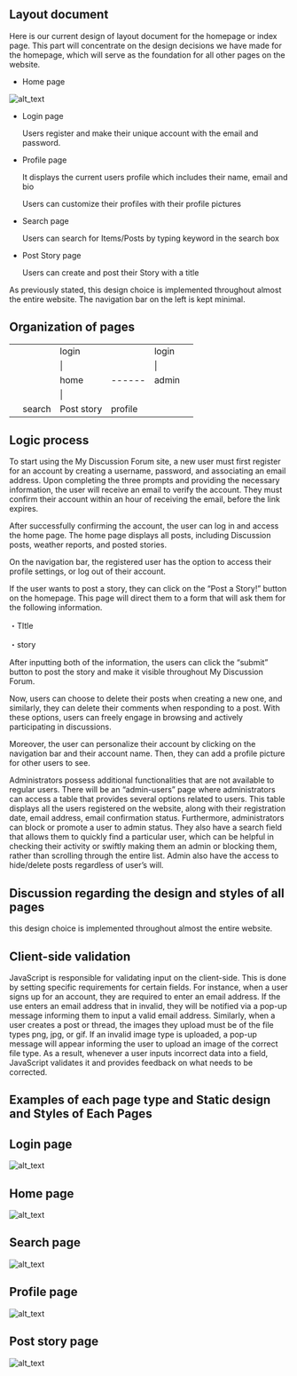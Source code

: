 



## Layout document

Here is our current design of layout document for the homepage or index page. This part will concentrate on the design decisions we have made for the homepage, which will serve as the foundation for all other pages on the website. 



* Home page

<p id="gdcalert1" ><span style="color: red; font-weight: bold"</span></p>


![alt_text](images/image1.png "image_tooltip")


* Login page

    Users register and make their unique account with the email and password.

* Profile page

    It displays the current users profile which includes their name, email and bio
    
    Users can customize their profiles with their profile pictures

* Search page

    Users can search for Items/Posts by typing keyword in the search box

* Post Story page

    Users can create and post their Story with a title



As previously stated, this design choice is implemented throughout almost the entire website. The navigation bar on the left is kept minimal.


## Organization of pages

<table>
  <tr>
   <td>
   </td>
   <td>
   </td>
   <td>login
   </td>
   <td>
   </td>
   <td>login
   </td>
   <td>
   </td>
  </tr>
  <tr>
   <td>
   </td>
   <td>
   </td>
   <td>         |
   </td>
   <td>
   </td>
   <td>         |
   </td>
   <td>
   </td>
  </tr>
  <tr>
   <td>
   </td>
   <td>
   </td>
   <td>home
   </td>
   <td> ------
   </td>
   <td>admin
   </td>
   <td>
   </td>
  </tr>
  <tr>
   <td>
   </td>
   <td>
   </td>
   <td>       |
   </td>
   <td>
   </td>
   <td>
   </td>
   <td>
   </td>
  </tr>
  <tr>
   <td>
   </td>
   <td>search
   </td>
   <td>Post story
   </td>
   <td>profile
   </td>
   <td>
   </td>
   <td>
   </td>
  </tr>
</table>

## Logic process

To start using the My Discussion Forum site, a new user must first register for an account by creating a username, password, and associating an email address. Upon completing the three prompts and providing the necessary information, the user will receive an email to verify the account. They must confirm their account within an hour of receiving the email, before the link expires.

After successfully confirming the account, the user can log in and access the home page. The home page displays all posts, including Discussion posts, weather reports, and posted stories. 

On the navigation bar, the registered user has the option to access their profile settings, or log out of their account. 

If the user wants to post a story, they can click on the “Post a Story!” button on the homepage. This page will direct them to a form that will ask them for the following information.

・TItle 

・story 

After inputting both of the information, the users can click the “submit” button to post the story and make it visible throughout My Discussion Forum. 

Now, users can choose to delete their posts when creating a new one, and similarly, they can delete their comments when responding to a post. With these options, users can freely engage in browsing and actively participating in discussions.

Moreover, the user can personalize their account by clicking on the navigation bar and their account name. Then, they can add a profile picture for other users to see.

Administrators possess additional functionalities that are not available to regular users. There will be an “admin-users” page where administrators can access a table that provides several options related to users. This table displays all the users registered on the website, along with their registration date, email address, email confirmation status. Furthermore, administrators can block or promote a user to admin status. They also have a search field that allows them to quickly find a particular user, which can be helpful in checking their activity or swiftly making them an admin or blocking them, rather than scrolling through the entire list.
Admin also have the access to hide/delete posts regardless of user’s will. 

## Discussion regarding the design and styles of all pages

this design choice is implemented throughout almost the entire website. 

## Client-side validation

JavaScript is responsible for validating input on the client-side. This is done by setting specific requirements for certain fields. For instance, when a user signs up for an account, they are required to enter an email address. If the use enters an email address that in invalid, they will be notified via a pop-up message informing them to input a valid email address. Similarly, when a user creates a post or thread, the images they upload must be of the file types png, jpg, or gif. If an invalid image type is uploaded, a pop-up message will appear informing the user to upload an image of the correct file type. As a result, whenever a user inputs incorrect data into a field, JavaScript validates it and provides feedback on what needs to be corrected.


## Examples of each page type and Static design and Styles of Each Pages


## Login page



<p id="gdcalert2" ><span style="color: red; font-weight: bold"</span></p>


![alt_text](images/image2.png "image_tooltip")



## Home page



<p id="gdcalert3" ><span style="color: red; font-weight: bold"</span></p>


![alt_text](images/image3.png "image_tooltip")



## Search page



<p id="gdcalert4" ><span style="color: red; font-weight: bold"</span></p>


![alt_text](images/image4.png "image_tooltip")



## Profile page



<p id="gdcalert5" ><span style="color: red; font-weight: bold"</span></p>


![alt_text](images/image5.png "image_tooltip")



## Post story page



<p id="gdcalert6" ><span style="color: red; font-weight: bold"</span></p>


![alt_text](images/image6.png "image_tooltip")
